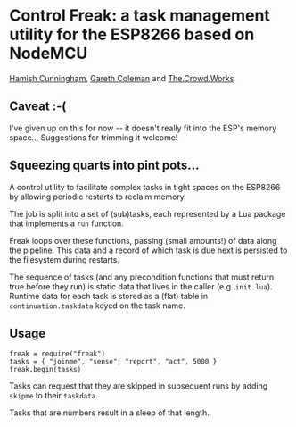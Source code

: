 Control Freak: a task management utility for the ESP8266 based on NodeMCU
===

[Hamish Cunningham](https://hamish.gate.ac.uk/), [Gareth
Coleman](http://l0l.org.uk/) and [The.Crowd.Works](https://the.crowd.works)

## Caveat :-(
I've given up on this for now -- it doesn't really fit into the ESP's memory
space... Suggestions for trimming it welcome!

## Squeezing quarts into pint pots...
A control utility to facilitate complex tasks in tight spaces on the ESP8266
by allowing periodic restarts to reclaim memory.

The job is split into a set of (sub)tasks, each represented by a Lua package
that implements a `run` function.

Freak loops over these functions, passing (small amounts!) of data along the
pipeline. This data and a record of which task is due next is persisted to the
filesystem during restarts.

The sequence of tasks (and any precondition functions that must return true
before they run) is static data that lives in the caller (e.g. `init.lua`).
Runtime data for each task is stored as a (flat) table in
`continuation.taskdata` keyed on the task name.

## Usage
    freak = require("freak")
    tasks = { "joinme", "sense", "report", "act", 5000 }
    freak.begin(tasks)

Tasks can request that they are skipped in subsequent runs by adding `skipme`
to their `taskdata`.

Tasks that are numbers result in a sleep of that length.
